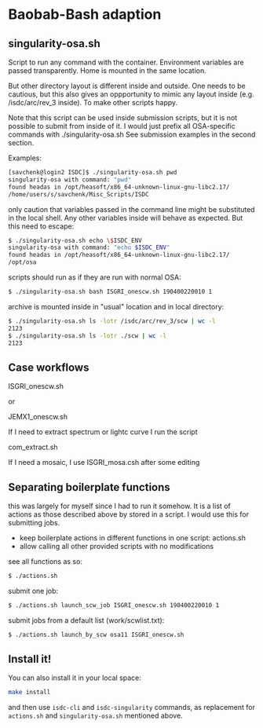 # Baobab-Bash adaption

## singularity-osa.sh

Script to run any command with the container.
Environment variables are passed transparently.
Home is mounted in the same location.

But other directory layout is different inside and outside. One needs to be cautious, but this also gives an oppportunity to mimic any layout inside (e.g. /isdc/arc/rev_3 inside). To make other scripts happy.

Note that this script can be used inside submission scripts, but it is not possible to submit from inside of it.
I would just prefix all OSA-specific commands with ./singularity-osa.sh
See submission examples in the second section.

Examples:

```bash
[savchenk@login2 ISDC]$ ./singularity-osa.sh pwd
singularity-osa with command: "pwd"
found headas in /opt/heasoft/x86_64-unknown-linux-gnu-libc2.17/
/home/users/s/savchenk/Misc_Scripts/ISDC
```

only caution that variables passed in the command line might be substituted in the local shell. Any other variables inside will behave as expected.
But this need to escape:

```bash
$ ./singularity-osa.sh echo \$ISDC_ENV
singularity-osa with command: "echo $ISDC_ENV"
found headas in /opt/heasoft/x86_64-unknown-linux-gnu-libc2.17/
/opt/osa
```

scripts should run as if they are run with normal OSA:

```bash
$ ./singularity-osa.sh bash ISGRI_onescw.sh 190400220010 1
```

archive is mounted inside in "usual" location and in local directory:

```bash
$ ./singularity-osa.sh ls -lotr /isdc/arc/rev_3/scw | wc -l
2123
$ ./singularity-osa.sh ls -lotr ./scw | wc -l
2123
```

## Case workflows

ISGRI_onescw.sh

or

JEMX1_onescw.sh

If I need to extract spectrum or lightc curve I run the script

com_extract.sh

If I need a mosaic, I use ISGRI_mosa.csh after some editing



## Separating boilerplate functions

this was largely for myself since I had to run it somehow.
It is a list of actions as those described above by stored in a script.
I would use this for submitting jobs.

* keep boilerplate actions in different functions in one script: actions.sh
* allow calling all other provided scripts with no modifications

see all functions as so:

```bash
$ ./actions.sh
```

submit one job:

```bash
$ ./actions.sh launch_scw_job ISGRI_onescw.sh 190400220010 1
```

submit jobs from a default list (work/scwlist.txt):

```bash
$ ./actions.sh launch_by_scw osa11 ISGRI_onescw.sh
```


## Install it!

You can also install it in your local space:

```bash
make install
```

and then use `isdc-cli` and `isdc-singularity` commands, as replacement for `actions.sh` and `singularity-osa.sh` mentioned above.
